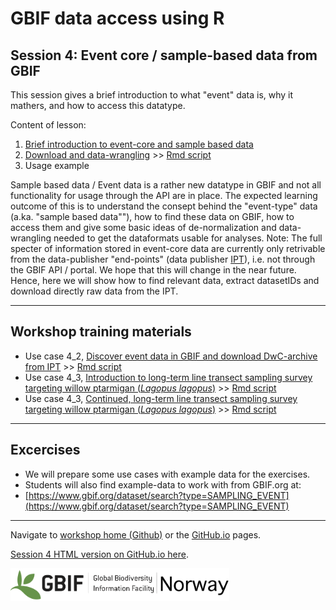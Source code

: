 # GBIF data access using R

## Session 4: Event core / sample-based data from GBIF

This session gives a brief introduction to what "event" data is, why it mathers, and how to access this datatype. 


Content of lesson:

1. [Brief introduction to event-core and sample based data](http://bit.ly/2nKNLu4)
2. [Download and data-wrangling](4_2_Event_data_download_and_wrangle.md) >>
[Rmd script](4_2_Event_data_download_and_wrangle.Rmd)
3. Usage example

Sample based data / Event data is a rather new datatype in GBIF and not all functionality for usage through the API are in place.  The expected learning outcome of this is to understand the consept behind the "event-type" data (a.ka. "sample based data""), how to find these data on GBIF, how to access them and give some basic ideas of de-normalization and data-wrangling needed to get the dataformats usable for analyses. Note: The full specter of information stored in event-core data are currently only retrivable from the data-publisher "end-points" (data publisher [IPT](https://www.gbif.org/ipt)), i.e. not through the GBIF API / portal. We hope that this will change in the near future. Hence, here we will show how to find relevant data, extract datasetIDs and download directly raw data from the IPT.

***

## Workshop training materials

* Use case 4_2, [Discover event data in GBIF and download DwC-archive from IPT](4_2_Event_data_download_and_wrangle.md) >> [Rmd script](4_2_Event_data_download_and_wrangle.Rmd)
* Use case 4_3, [Introduction to long-term line transect sampling survey targeting willow ptarmigan (*Lagopus lagopus*)](4_3_Use_case_Ptarmigan_LineTransect.md) >>
[Rmd script](4_3_Use_case_Ptarmigan_LineTransect.rmd)
* Use case 4_3, [Continued, long-term line transect sampling survey targeting willow ptarmigan (*Lagopus lagopus*)](4_3_Ptarmigan_Presentation.md) >> [Rmd script](4_3_Ptarmigan_Presentation.rmd)

***

## Excercises

* We will prepare some use cases with example data for the exercises.
* Students will also find example-data to work with from GBIF.org at:
* [https://www.gbif.org/dataset/search?type=SAMPLING_EVENT](https://www.gbif.org/dataset/search?type=SAMPLING_EVENT)


***

Navigate to [workshop home (Github)](https://github.com/GBIF-Europe/nordic_oikos_2018_r) or the [GitHub.io](https://gbif-europe.github.io/nordic_oikos_2018_r/) pages.

[Session 4 HTML version on GitHub.io here](https://gbif-europe.github.io/nordic_oikos_2018_r/s4_event_core/).

![](../demo_data/gbif-norway-full.png "GBIF-Norway-Banner")
